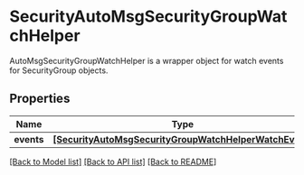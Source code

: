 # SecurityAutoMsgSecurityGroupWatchHelper

AutoMsgSecurityGroupWatchHelper is a wrapper object for watch events for SecurityGroup objects.
## Properties
Name | Type | Description | Notes
------------ | ------------- | ------------- | -------------
**events** | [**[SecurityAutoMsgSecurityGroupWatchHelperWatchEvent]**](SecurityAutoMsgSecurityGroupWatchHelperWatchEvent.md) |  | [optional] 

[[Back to Model list]](../README.md#documentation-for-models) [[Back to API list]](../README.md#documentation-for-api-endpoints) [[Back to README]](../README.md)



